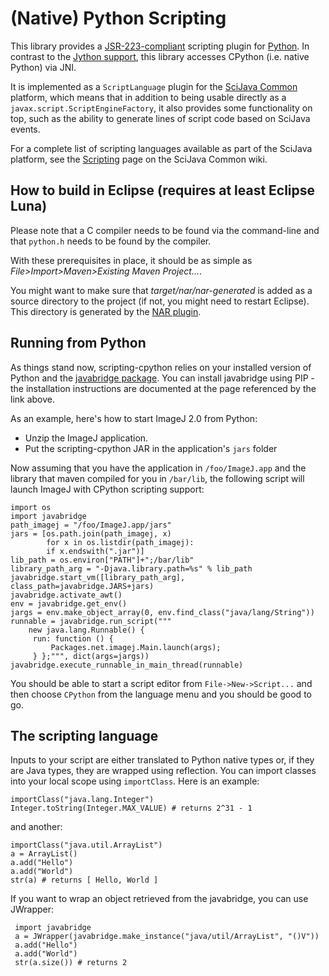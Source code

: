 # (Native) Python Scripting

This library provides a
[JSR-223-compliant](https://en.wikipedia.org/wiki/Scripting_for_the_Java_Platform)
scripting plugin for [Python](http://www.python.org/). In contrast to the
[Jython support](https://github.com/scijava/scripting-jython), this library
accesses CPython (i.e. native Python) via JNI.

It is implemented as a `ScriptLanguage` plugin for the [SciJava
Common](https://github.com/scijava/scijava-common) platform, which means that
in addition to being usable directly as a `javax.script.ScriptEngineFactory`,
it also provides some functionality on top, such as the ability to generate
lines of script code based on SciJava events.

For a complete list of scripting languages available as part of the SciJava
platform, see the
[Scripting](https://github.com/scijava/scijava-common/wiki/Scripting) page on
the SciJava Common wiki.

## How to build in Eclipse (requires at least Eclipse Luna)

Please note that a C compiler needs to be found via the command-line and that
`python.h` needs to be found by the compiler.

With these prerequisites in place, it should be as simple as
*File>Import>Maven>Existing Maven Project...*.

You might want to make sure that *target/nar/nar-generated* is added as
a source directory to the project (if not, you might need to restart Eclipse).
This directory is generated by the [NAR plugin](http://maven-nar.github.io/).

## Running from Python
As things stand now, scripting-cpython relies on your installed version of
Python and the [javabridge package](http://pythonhosted.org/javabridge/).
You can install javabridge using PIP - the installation instructions are
documented at the page referenced by the link above.

As an example, here's how to start ImageJ 2.0 from Python:

* Unzip the ImageJ application.
* Put the scripting-cpython JAR in the application's `jars` folder

Now assuming that you have the application in `/foo/ImageJ.app` and the
library that maven compiled for you in `/bar/lib`, the following script
will launch ImageJ with CPython scripting support:

    import os
    import javabridge
    path_imagej = "/foo/ImageJ.app/jars"
    jars = [os.path.join(path_imagej, x) 
            for x in os.listdir(path_imagej): 
            if x.endswith(".jar")]
    lib_path = os.environ["PATH"]+";/bar/lib"
    library_path_arg = "-Djava.library.path=%s" % lib_path
    javabridge.start_vm([library_path_arg], class_path=javabridge.JARS+jars)
    javabridge.activate_awt()
    env = javabridge.get_env()
    jargs = env.make_object_array(0, env.find_class("java/lang/String"))
    runnable = javabridge.run_script("""
        new java.lang.Runnable() {
         run: function () {
             Packages.net.imagej.Main.launch(args);
         } };""", dict(args=jargs))
    javabridge.execute_runnable_in_main_thread(runnable)
    
  You should be able to start a script editor from `File->New->Script...` and
  then choose `CPython` from the language menu and you should be good to go.
  
## The scripting language

Inputs to your script are either translated to Python native types or,
if they are Java types, they are wrapped using reflection. You can import
classes into your local scope using `importClass`. Here is an example:

    importClass("java.lang.Integer")
    Integer.toString(Integer.MAX_VALUE) # returns 2^31 - 1
    
and another:

    importClass("java.util.ArrayList")
    a = ArrayList()
    a.add("Hello")
    a.add("World")
    str(a) # returns [ Hello, World ]

If you want to wrap an object retrieved from the javabridge, you can use
JWrapper:

     import javabridge
     a = JWrapper(javabridge.make_instance("java/util/ArrayList", "()V"))
     a.add("Hello")
     a.add("World")
     str(a.size()) # returns 2